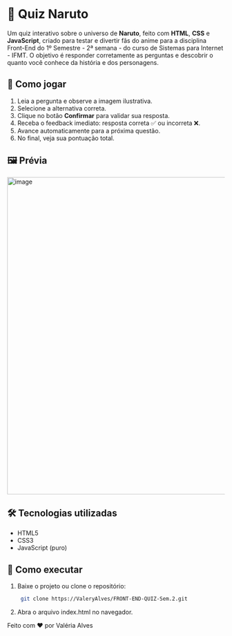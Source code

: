 # 🍥 Quiz Naruto

Um quiz interativo sobre o universo de **Naruto**, feito com **HTML**, **CSS** e **JavaScript**, criado para testar e divertir fãs do anime para a disciplina Front-End do 1º Semestre - 2ª semana - do curso de Sistemas para Internet - IFMT. 
O objetivo é responder corretamente as perguntas e descobrir o quanto você conhece da história e dos personagens.

## 🎯 Como jogar
1. Leia a pergunta e observe a imagem ilustrativa.
2. Selecione a alternativa correta.
3. Clique no botão **Confirmar** para validar sua resposta.
4. Receba o feedback imediato: resposta correta ✅ ou incorreta ❌.
5. Avance automaticamente para a próxima questão.
6. No final, veja sua pontuação total.

## 🖼️ Prévia
<img width="607" height="735" alt="image" src="https://github.com/user-attachments/assets/1e0d5a97-c603-433e-a1e8-8dd30763b96b" />

## 🛠️ Tecnologias utilizadas
- HTML5
- CSS3
- JavaScript (puro)

## 🚀 Como executar
1. Baixe o projeto ou clone o repositório:
   ```bash
    git clone https://ValeryAlves/FRONT-END-QUIZ-Sem.2.git
2. Abra o arquivo index.html no navegador.

Feito com ❤️ por Valéria Alves
